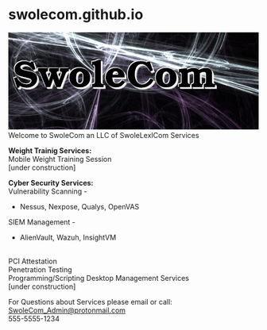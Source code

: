 # swolecom.github.io
<img src="swolecom_logo_min.png" alt="SwoleCom Logo"/><br>
Welcome to SwoleCom an LLC of SwoleLexICom Services

<b>Weight Trainig Services:</b><br>
Mobile Weight Training Session<br>
[under construction]

<b>Cyber Security Services:</b><br>
Vulnerability Scanning -<br>
<ul>
  <li>Nessus, Nexpose, Qualys, OpenVAS</li></ul>
SIEM Management -<br>
<ul>
  <li>AlienVault, Wazuh, InsightVM</li></ul><br>
PCI Attestation<br>
Penetration Testing<br>
Programming/Scripting Desktop Management Services <br>
[under construction]

For Questions about Services please email or call:<br>
<a href="mailto: SwoleCom_Admin@protonmail.com">SwoleCom_Admin@protonmail.com</a> <br>
555-5555-1234
